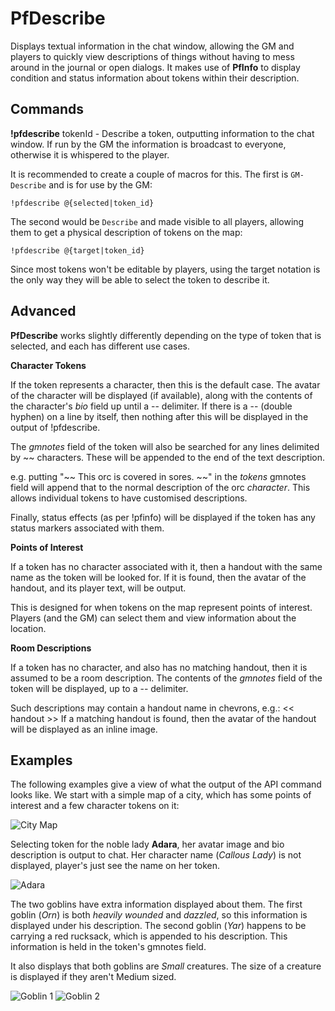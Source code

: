 PfDescribe
==========

Displays textual information in the chat window, allowing the GM and players
to quickly view descriptions of things without having to mess around in the
journal or open dialogs. It makes use of **PfInfo** to display condition and
status information about tokens within their description.

Commands
--------

**!pfdescribe** tokenId - Describe a token, outputting information to the
chat window. If run by the GM the information is broadcast to everyone,
otherwise it is whispered to the player.

It is recommended to create a couple of macros for this. The first is 
```GM-Describe``` and is for use by the GM: 

````
!pfdescribe @{selected|token_id}
````

The second would be ```Describe``` and made visible to all players, allowing
them to get a physical description of tokens on the map:

````
!pfdescribe @{target|token_id}
````

Since most tokens won't be editable by players, using the target notation
is the only way they will be able to select the token to describe it.

Advanced
--------

**PfDescribe** works slightly differently depending on the type of token
that is selected, and each has different use cases.

**Character Tokens**

If the token represents a character, then this is the default case. The
avatar of the character will be displayed (if available), along with the
contents of the character's *bio* field up until a -- delimiter. If there
is a -- (double hyphen) on a line by itself, then nothing after this will
be displayed in the output of !pfdescribe.

The *gmnotes* field of the token will also be searched for any lines
delimited by ~~ characters. These will be appended to the end of the text
description.

e.g. putting "~~ This orc is covered in sores. ~~" in the *tokens* gmnotes
field will append that to the normal description of the orc *character*.
This allows individual tokens to have customised descriptions.

Finally, status effects (as per !pfinfo) will be displayed if the token
has any status markers associated with them.

**Points of Interest**

If a token has no character associated with it, then a handout with the
same name as the token will be looked for. If it is found, then the avatar
of the handout, and its player text, will be output.

This is designed for when tokens on the map represent points of interest.
Players (and the GM) can select them and view information about the
location.

**Room Descriptions**

If a token has no character, and also has no matching handout, then it
is assumed to be a room description. The contents of the *gmnotes* field
of the token will be displayed, up to a -- delimiter.

Such descriptions may contain a handout name in chevrons, e.g.: << handout >>
If a matching handout is found, then the avatar of the handout will be
displayed as an inline image.

Examples
--------

The following examples give a view of what the output of the API command
looks like. We start with a simple map of a city, which has some points
of interest and a few character tokens on it:

![City Map](docs/maptokens-1.png)

Selecting token for the noble lady **Adara**, her avatar image and bio
description is output to chat. Her character name (*Callous Lady*) is
not displayed, player's just see the name on her token.

![Adara](docs/aristocrat-1.png)

The two goblins have extra information displayed about them. The first
goblin (*Orn*) is both *heavily wounded* and *dazzled*, so this information
is displayed under his description. The second goblin (*Yar*) happens to
be carrying a red rucksack, which is appended to his description. This
information is held in the token's gmnotes field.

It also displays that both goblins are *Small* creatures. The size of a
creature is displayed if they aren't Medium sized.

![Goblin 1](docs/goblin-1.png) ![Goblin 2](docs/goblin-2.png)
